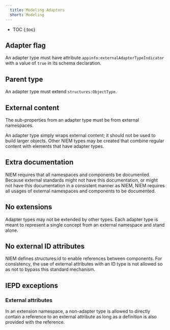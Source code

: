 ```yaml
---
  title: Modeling Adapters
  short: Modeling
---
```


- TOC
{:toc}

## Adapter flag

An adapter type must have attribute `appinfo:externalAdapterTypeIndicator` with a value of `true` in its schema declaration.

## Parent type

An adapter type must extend `structures:ObjectType`.

## External content

The sub-properties from an adapter type must be from external namespaces.

An adapter type simply wraps external content; it should not be used to build larger objects.  Other NIEM types may be created that combine regular content with elements that have adapter types.

## Extra documentation

NIEM requires that all namespaces and components be documented.  Because external standards might not have this documentation, or might not have this documentation in a consistent manner as NIEM, NIEM requires all usages of external namespaces and components to be documented.

## No extensions

Adapter types may not be extended by other types.  Each adapter type is meant to represent a single concept from an external namespace and stand alone.

## No external ID attributes

NIEM defines structures:id to enable references between components.  For consistency, the use of external attributes with an ID type is not allowed so as not to bypass this standard mechanism.

## IEPD exceptions

### External attributes

In an extension namespace, a non-adapter type is allowed to directly contain a reference to an external attribute as long as a definition is also provided with the reference.
